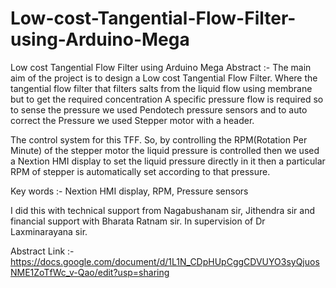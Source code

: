 # Low-cost-Tangential-Flow-Filter-using-Arduino-Mega

Low cost Tangential Flow Filter using Arduino Mega
Abstract :-
The main aim of the project is to design a Low cost Tangential Flow Filter. Where the tangential flow filter that filters salts from the liquid flow using membrane but to get the required concentration A specific pressure flow is required so to sense the pressure we used Pendotech pressure sensors and to auto correct the Pressure we used Stepper motor with a header.

The control system for this TFF. So, by controlling the RPM(Rotation Per Minute) of the stepper motor the liquid pressure is  controlled then  we used a Nextion HMI display to set the liquid pressure directly in it then a particular RPM  of stepper is automatically set according to that pressure.

Key words :- Nextion HMI display, RPM, Pressure sensors


I did this with technical support from Nagabushanam sir, Jithendra sir and financial support with Bharata Ratnam sir. In supervision of Dr Laxminarayana sir.

Abstract Link :-  https://docs.google.com/document/d/1L1N_CDpHUpCggCDVUYO3syQjuosNME1ZoTfWc_v-Qao/edit?usp=sharing


